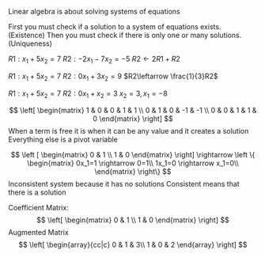 Linear algebra is about solving systems of equations 

First you must check if a solution to a system of equations exists. (Existence)
Then you must check if there is only one or many solutions. (Uniqueness)

$R1: x_1+5x_2=7$
$R2:-2x_1-7x_2=-5$
$R2\leftarrow 2R1 + R2$ 

$R1: x_1+5x_2=7$
$R2: 0x_1+3x_2=9$
$R2\leftarrow \frac{1}{3}R2$

$R1: x_1+5x_2=7$
$R2: 0x_1+x_2=3$
$x_2=3, x_1=-8$

$$
\left[
\begin{matrix}  
1 & 0 & 0 & 1 & 1 \\
0 & 1 & 0 & -1 & -1 \\
0 & 0 & 1 & 1 & 0
\end{matrix}
\right]
$$
When a term is free it is when it can be any value and it creates a solution
Everything else is a pivot variable

$$
\left [
\begin{matrix}
0 & 1 \\
1 & 0
\end{matrix}
\right]
\rightarrow
\left \{
\begin{matrix}
0x_1=1 \rightarrow 0=1\\
1x_1=0 \rightarrow x_1=0\\
\end{matrix}
\right\}
$$
Inconsistent system because it has no solutions
Consistent means that there is a solution

Coefficient Matrix:
$$
\left[
\begin{matrix}
0 & 1 \\
1 & 0
\end{matrix}
\right]
$$
Augmented Matrix
$$
\left[
\begin{array}{cc|c}
0 & 1 & 3\\
1 & 0 & 2 
\end{array}
\right]
$$